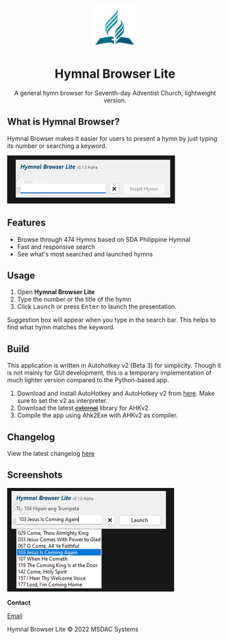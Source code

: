 <p align="center">
    <img alt="Hymnal Browser Lite Logo" src="res/logo.png" width="100px" />
    <h1 align="center">Hymnal Browser Lite</h1>
    <p align="center">A general hymn browser for Seventh-day Adventist Church, lightweight version.</p>
</p>

## What is Hymnal Browser?
Hymnal Browser makes it easier for users to present a hymn by just typing its number or searching a keyword.

![Image](res/mainmenu.png)


## Features
- Browse through 474 Hymns based on SDA Philippine Hymnal
- Fast and responsive search
- See what's most searched and launched hymns

## Usage
1. Open **Hymnal Browser Lite**
2. Type the number or the title of the hymn
3. Click <Kbd>Launch</Kbd> or press <Kbd>Enter</Kbd> to launch the presentation.

Suggestion box will appear when you type in the search bar. This helps to find what hymn matches the keyword.

## Build
This application is written in Autohotkey v2 (Beta 3) for simplicity. Though it is not mainly for GUI development, this is a temporary implementation of much lighter version compared to the Python-based app.

1. Download and install AutoHotkey and AutoHotkey v2 from [here](https://www.autohotkey.com/). Make sure to set the v2 as interpreter.
2. Download the latest [~~external~~](https://github.com/verdaderoken/AHK2ExtLib) library for AHKv2.
3. Compile the app using Ahk2Exe with AHKv2 as compiler.

## Changelog
View the latest changelog [here](CHANGELOG.md)

## Screenshots
![Image](res/screenshot.png)


**Contact**

[Email](mailto:msdacsystems@gmail.com)

Hymnal Browser Lite © 2022 MSDAC Systems